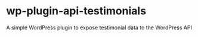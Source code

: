 # wp-plugin-api-testimonials
A simple WordPress plugin to expose testimonial data to the WordPress API
